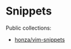 # Snippets

Public collections:

* [honza/vim-snippets](https://github.com/honza/vim-snippets/tree/master/snippets)
